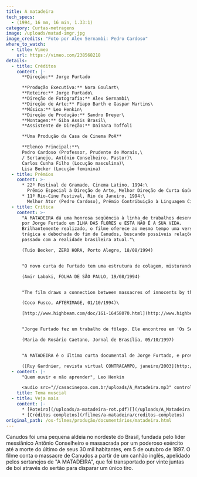 ```yaml
---
title: A matadeira
tech_specs:
  - (1994, 16 mm, 16 min, 1.33:1)
category: Curtas-metragens
image: /uploads/matad-imgr.jpg
image_credits: "Foto por Alex Sernambi: Pedro Cardoso"
where_to_watch:
  - title: Vimeo
    url: https://vimeo.com/238568218
details:
  - title: Créditos
    content: |-
      **Direção:** Jorge Furtado

      **Produção Executiva:** Nora Goulart\
      **Roteiro:** Jorge Furtado\
      **Direção de Fotografia:** Alex Sernambi\
      **Direção de Arte:** Fiapo Barth e Gaspar Martins\
      **Música:** Leo Henkin\
      **Direção de Produção:** Sandro Dreyer\
      **Montagem:** Giba Assis Brasil\
      **Assistente de Direção:** Dainara Toffoli

      **Uma Produção da Casa de Cinema PoA**

      **Elenco Principal:**\
      Pedro Cardoso (Professor, Prudente de Morais,\
      / Sertanejo, Antônio Conselheiro, Pastor)\
      Carlos Cunha Filho (Locução masculina)\
      Lisa Becker (Locução feminina)
  - title: Prêmios
    content: >-
      * 22º Festival de Gramado, Cinema Latino, 1994:\
        Prêmio Especial à Direção de Arte, Melhor Direção de Curta Gaúcho, Melhor Fotografia de Curta Gaúcho.
      * 11º Rio-Cine Festival, Rio de Janeiro, 1994:\
        Melhor Ator (Pedro Cardoso), Prêmio Contribuição à Linguagem Cinematográfica.
  - title: Crítica
    content: >-
      "A MATADEIRA dá uma honrosa seqüência à linha de trabalhos desenvolvida
      por Jorge Furtado em ILHA DAS FLORES e ESTA NÃO É A SUA VIDA.
      Brilhantemente realizado, o filme oferece ao mesmo tempo uma versão
      trágica e debochada do fim de Canudos, buscando possíveis relações do
      passado com a realidade brasileira atual."\

      (Tuio Becker, ZERO HORA, Porto Alegre, 18/08/1994)


      "O novo curta de Furtado tem uma estrutura de colagem, misturando trechos encenados, animações, fotos de época e extratos de documentários recentes. Seu tom é assumidamente extremado: os cenários são ultra-fakes, as cores, sempre berrantes, as interpretações, histriônicas - lideradas pelo carismático Pedro Cardoso em vários papéis. A MATADEIRA passa a limpo as principais interpretações do episódio de Canudos."\

      (Amir Labaki, FOLHA DE SÃO PAULO, 19/08/1994)


      "The film draws a connection between massacres of innocents by the Brazilian army in the nineteenth century and the current killing of street children by police. Furtado conveys his characteristic biting irony through the studious artificiality of his historical recreations, startling juxtpositions, and the film's madcap narrator."\

      (Coco Fusco, AFTERIMAGE, 01/10/1994)\

      [http://www.highbeam.com/doc/1G1-16458070.html](http://www.highbeam.com/doc/1G1-16458070.html "http\://www.highbeam.com/doc/1G1-16458070.html")


      "Jorge Furtado fez um trabalho de fôlego. Ele encontrou em 'Os Sertões', de Euclides da Cunha, relato sobre a Matadeira, o canhão que o exército brasileiro comprou de fabricantes alemães, a família Krupp, para dar cabo dos seguidores de Conselheiro. Usando recursos ficcionais, na linha do falso documentário que ele vem consagrando, e recursos de animação (bonequinhos de Mestre Vitalino simbolizam a luta dos sertanejos contra os militares), Furtado ergueu um filme de grande envergadura, mas que peca por tiradas humorísticas impertinentes."\

      (Maria do Rosário Caetano, Jornal de Brasília, 05/10/1997)


      "A MATADEIRA é o último curta documental de Jorge Furtado, e provavelmente o filme que mais se aproximaria a um questionamento dos procedimentos do filme documentário. (...) Vemos aí o filme mais se fechando na possibilidade de contar uma história ou mais se abrindo para o objeto a ser deslindado? A briga é boa: por mais que os depoimentos – e em especial o do historiador/sujeito-suiposto-saber – nos remetam para a banalidade que é qualquer discurso diante de um acontecimento decisivo (no caso, a morte de centenas de camponeses em Canudos), há de outra parte o texto literário, em off, de Kurt Vonnegut Jr. (influência, aliás, muito maior em Jorge Furtado do que qualquer cineasta documentarista, brasileiro ou não) que, mesmo não sendo sobre o acontecimento narrado – aí a parte de auto-consciência sempre cara a Furtado –, o espelha e revela seus reflexos."\

      ([Ruy Gardnier, revista virtual CONTRACAMPO, janeiro/2003](http://www.contracampo.com.br/47/furtadocumentario.htm))
  - content: |-
      "Quem ouvir e não aprender", Leo Henkin

      <audio src="//casacinepoa.com.br/uploads/A_Matadeira.mp3" controls />
    title: Tema muscial
  - title: Veja mais
    content: |-
      * [Roteiro](/uploads/a-matadeira-rot.pdf)[](/uploads/A_Matadeira.mp3)
      * [Créditos completos](/filmes/a-matadeira/creditos-completos)
original_path: /os-filmes/produção/documentários/matadeira.html
---
```

Canudos foi uma pequena aldeia no nordeste do Brasil, fundada pelo líder messiânico Antônio Conselheiro e massacrada por um poderoso exército até a morte do último de seus 30 mil habitantes, em 5 de outubro de 1897. O filme conta o massacre de Canudos a partir de um canhão inglês, apelidado pelos sertanejos de "A MATADEIRA", que foi transportado por vinte juntas de boi através do sertão para disparar um único tiro.

